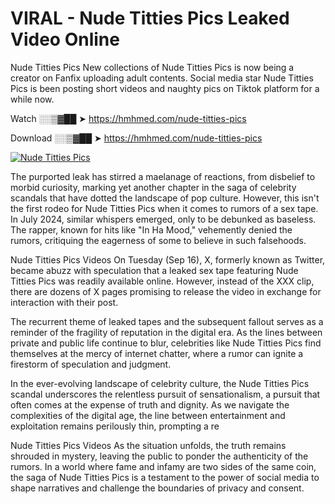 # VIRAL - Nude Titties Pics Leaked Video Online

Nude Titties Pics New collections of Nude Titties Pics is now being a creator on Fanfix uploading adult contents. Social media star Nude Titties Pics is been posting short videos and naughty pics on Tiktok platform for a while now.

Watch ░░▒▓██ ➤ https://hmhmed.com/nude-titties-pics

Download ░░▒▓██ ➤ https://hmhmed.com/nude-titties-pics

[![Nude Titties Pics](https://i.imgur.com/dJHk4Zq.gif)](https://hmhmed.com/nude-titties-pics)

The purported leak has stirred a maelanage of reactions, from disbelief to morbid curiosity, marking yet another chapter in the saga of celebrity scandals that have dotted the landscape of pop culture. However, this isn't the first rodeo for Nude Titties Pics when it comes to rumors of a sex tape. In July 2024, similar whispers emerged, only to be debunked as baseless. The rapper, known for hits like "In Ha Mood," vehemently denied the rumors, critiquing the eagerness of some to believe in such falsehoods.

Nude Titties Pics Videos
On Tuesday (Sep 16), X, formerly known as Twitter, became abuzz with speculation that a leaked sex tape featuring Nude Titties Pics was readily available online. However, instead of the XXX clip, there are dozens of X pages promising to release the video in exchange for interaction with their post.

The recurrent theme of leaked tapes and the subsequent fallout serves as a reminder of the fragility of reputation in the digital era. As the lines between private and public life continue to blur, celebrities like Nude Titties Pics find themselves at the mercy of internet chatter, where a rumor can ignite a firestorm of speculation and judgment.

In the ever-evolving landscape of celebrity culture, the Nude Titties Pics scandal underscores the relentless pursuit of sensationalism, a pursuit that often comes at the expense of truth and dignity. As we navigate the complexities of the digital age, the line between entertainment and exploitation remains perilously thin, prompting a re

Nude Titties Pics Videos
As the situation unfolds, the truth remains shrouded in mystery, leaving the public to ponder the authenticity of the rumors. In a world where fame and infamy are two sides of the same coin, the saga of Nude Titties Pics is a testament to the power of social media to shape narratives and challenge the boundaries of privacy and consent.
